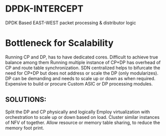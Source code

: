 # DPDK-INTERCEPT
DPDK Based EAST-WEST packet processing &amp; distributor logic 

# Bottleneck for Scalability

Running CP and DP, has to have dedicated cores. Difficult to achieve true balance among them
Running multiple instance of CP+DP has overhead of CP and route table synchronization.
SDN centralized helps to bifurcate the need for CP+DP but does not address or scale the DP (only modularizes).
DP can be demanding and needs to scale up or down as when required.
Expensive to build or procure Custom ASIC or DP processing modules.

## SOLUTIONS:
Split the DP and CP physically and logically
Employ virtualization with orchestration to scale up or down based on load.
Cluster similar instances of NFV of together.
Allow resource or memory table sharing, to reduce the memory foot print.
